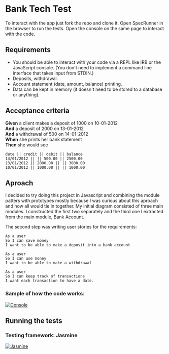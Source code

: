 # Bank Tech Test

To interact with the app just fork the repo and clone it.
Open SpecRunner in the browser to run the tests.
Open the console on the same page to interact with the code.

## Requirements
<ul>
  <li>You should be able to interact with your code via a REPL like IRB or the JavaScript console. (You don't need to implement a command line interface that takes input from STDIN.)</li>
  <li>Deposits, withdrawal.</li>
  <li>Account statement (date, amount, balance) printing.</li>
  <li>Data can be kept in memory (it doesn't need to be stored to a database or anything).</li>
</ul>

## Acceptance criteria
**Given** a client makes a deposit of 1000 on 10-01-2012<br>
**And** a deposit of 2000 on 13-01-2012<br>
**And** a withdrawal of 500 on 14-01-2012<br>
**When** she prints her bank statement<br>
**Then** she would see<br>


```
date || credit || debit || balance
14/01/2012 || || 500.00 || 2500.00
13/01/2012 || 2000.00 || || 3000.00
10/01/2012 || 1000.00 || || 1000.00
```

## Aproach
<p>I decided  to try doing this project in Javascript and combining the module patters with prototypes mostly because I was curious about this aproach and how all would tie in together. My initial diagram consisted of three main modules. I constructed the first two separately and the third one I extracted from the main module, Bank Account. 
<p>The second step was writing user stories for the requirements:<p>

```
As a user
So I can save money
I want to be able to make a deposit into a bank account

As a user
So I can use money
I want to be able to make a withdrawal

As a user
So I can keep track of transactions
I want each transaction to have a date.
```

### Sample of how the code works:
<a href="https://ibb.co/iK9vDd"><img src="https://preview.ibb.co/i4i0eJ/Console.png" alt="Console" border="0"></a>

## Running the tests
### Testing framework: Jasmine
<a href="https://ibb.co/ib6Eby"><img src="https://preview.ibb.co/nEtuby/Jasmine.png" alt="Jasmine" border="0"></a>
